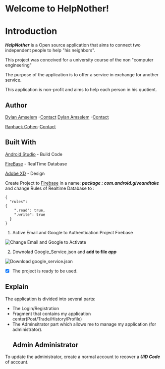 # Welcome to HelpNother!

# Introduction

***HelpNother*** is a Open source application that aims to connect two independent people to help "his neighbors".

This project was conceived for a university course of the non "computer engineering"

The purpose of the application is to offer a service in exchange for another service.

This application is non-profit and aims to help each person in his quotient.

## Author
[Dylan Amselem](https://github.com/) -[Contact]()
[Dylan Amselem](https://github.com/) -[Contact](mailto::)

[Raphaek Cohen](https://github.com/)-[Contact]()



##  Built With
[Android Studio](https://developer.android.com/studio/?gclid=CjwKCAiA8qLvBRAbEiwAE_ZzPastymvPMHVYr11FGfbx5wJFjzZ-34ZvL5jDXY-WROwxh6CK4aHlVhoCG1sQAvD_BwE) - Build Code

[FireBase](https://firebase.google.com/) - RealTime Database 

[Adobe XD](https://www.adobe.com/fr/products/xd.html) - Design







Create Project to [Firebase](https://firebase.google.com/) in a name:
***package : com.android.giveandtake*** and change Rules of Realtime Database to :

    {
      "rules": 
    {
        ".read": true,
        ".write": true
      }
    }


 1. Active  Email and Google to Authentication Project Firebase


![Change Email and Google to Activate](https://lh3.googleusercontent.com/bp5Sf_tcyMeXmoh9skmZgriQ5P_zcAQPqRzrcZBoZ1piMMyFFTOnoaF5ZL_UuPTRNzZ9AM_ABkE "Auth")

 2. Downolad Google_Service.json and **add to file *app***

![Download google_service.json](https://lh3.googleusercontent.com/Cd4tv3b9gxGvAqiKY5IqvXUbWFc13tJ4zzm0dw0aXUDzlqTghD-aZqvJWkG9oSVeFu5CISCjoGc "GoogleServicefile")

 - [x] The project is ready to be used.
 
## Explain 

The application is divided into several parts:

 - The Login/Registration
 - Fragment that contains my application center(Post/Trade/History/Profile)
 - The Adminsitrator part which allows me to manage my application (for
   administrator).
   ## Admin Administrator

To update the administrator, create a normal account to recover a ***UiD  Code*** of account.

